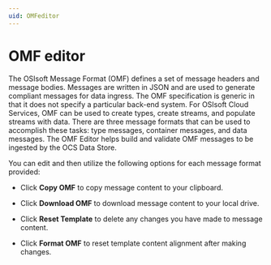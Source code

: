 ```yaml
---
uid: OMFeditor
---
```


# OMF editor

The OSIsoft Message Format (OMF) defines a set of message headers and message bodies. Messages are written in JSON and are used to generate compliant messages for data ingress. The OMF specification is generic in that it does not specify a particular back-end system. For OSIsoft Cloud Services, OMF can be used to create types, create streams, and populate streams with data. There are three message formats that can be used to accomplish these tasks: type messages, container messages, and data messages. The OMF Editor helps build and validate OMF messages to be ingested by the OCS Data Store.

You can edit and then utilize the following options for each message format provided:

* Click **Copy OMF** to copy message content to your clipboard.
  
* Click **Download OMF** to download message content to your local drive.

* Click **Reset Template** to delete any changes you have made to message content.
  
* Click **Format OMF** to reset template content alignment after making changes.
